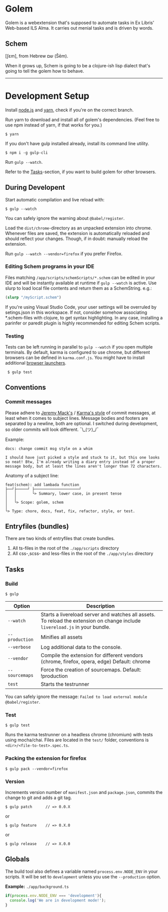 # Golem

Golem is a webextension that's supposed to automate tasks in Ex Libris' Web-based ILS Alma.
It carries out menial tasks and is driven by words.

## Schem
[ʃɛm], from Hebrew שם‎ (Šēm).

When it grows up, Schem is going to be a clojure-ish lisp dialect that's going to tell the golem how to behave.



------------
# Development Setup

Install [node.js](https://nodejs.org/en/) and [yarn](https://yarnpkg.com/en/docs/install), check if you're on the correct branch.

Run yarn to download and install all of golem's dependencies. (Feel free to use npm instead of yarn, if that works for you.)

	$ yarn    

If you don't have gulp installed already, install its command line utility.

    $ npm i -g gulp-cli

Run `gulp --watch`. 

Refer to the [Tasks](#Tasks)-section, if you want to build golem for other browsers.

## During Developent

Start automatic compilation and live reload with:

    $ gulp --watch
    
You can safely ignore the warning about `@babel/register`. 

Load the `dist/chrome`-directory as an unpacked extension into chrome. Whenever files are saved, the extension is automatically reloaded and should reflect your changes. Though, if in doubt: manually reload the extension.

Run `gulp --watch --vendor=firefox` if you prefer Firefox.

### Editing Schem programs in your IDE

Files matching `/app/scripts/schemScripts/*.schem` can be edited in your IDE and will be instantly available at runtime if `gulp --watch` is active. Use slurp to load local file contents and return them as a SchemString. e.g.:

```clojure
(slurp "/myScript.schem")
```
If you're using Visual Studio Code, your user settings will be overruled by setings.json in this workspace.
If not, consider somehow associating *.schem-files with clojure, to get syntax highlighting. In any case, installing a parinfer or paredit plugin is highly recommended for editing Schem scripts.

### Testing

Tests can be left running in parallel to `gulp --watch` if you open multiple terminals. By default, karma is configured to use chrome, but different browsers can be defined in `karma.conf.js`. You might have to install additional [browser launchers](http://karma-runner.github.io/2.0/config/browsers.html). 

     $ gulp test

## Conventions

### Commit messages

Please adhere to [Jeremy Mack's](https://seesparkbox.com/foundry/semantic_commit_messages) / [Karma's style](http://karma-runner.github.io/2.0/dev/git-commit-msg.html) of commit messages, at least when it comes to subject lines. Message bodies and footers are separated by a newline, both are optional. I switched during development, so older commits will look different. ¯\\\_(ツ)_/¯

Example:
```
docs: change commit msg style on a whim

I should have just picked a style and stuck to it, but this one looks
so neat! Btw, I'm already writing a diary entry instead of a proper
message body, but at least the lines aren't longer than 72 characters.
```

Anatomy of a subject line:
```
feat(schem): add lambada function
├──┘├─────┘ ├────────────────────┘
│   │       └> Summary, lower case, in present tense
│   │
│   └> Scope: golem, schem
│
└> Type: chore, docs, feat, fix, refactor, style, or test.
```

## Entryfiles (bundles)

There are two kinds of entryfiles that create bundles.

1. All ts-files in the root of the `./app/scripts` directory
2. All css-,scss- and less-files in the root of the `./app/styles` directory

## Tasks

### Build

    $ gulp

| Option         | Description                                                                                                                                           |
|----------------|-------------------------------------------------------------------------------------------------------------------------------------------------------|
| `--watch`      | Starts a livereload server and watches all assets. <br>To reload the extension on change include `livereload.js` in your bundle.                      |
| `--production` | Minifies all assets                                                                                                                                   |
| `--verbose`    | Log additional data to the console.                                                                                                                   |
| `--vendor`     | Compile the extension for different vendors (chrome, firefox, opera, edge)  Default: chrome                                                           |
| `--sourcemaps` | Force the creation of sourcemaps. Default: !production                                                                                                |
| `test`         | Starts the testrunner                                                                                                                                 |

You can safely ignore the message: `Failed to load external module @babel/register`.
### Test

    $ gulp test

Runs the karma testrunner on a headless chrome (chromium) with tests using mocha/chai.
Files are located in the `test/` folder, conventions is `<dir>/<file-to-test>.spec.ts`.

### Packing the extension for firefox

    $ gulp pack --vendor=firefox

### Version

Increments version number of `manifest.json` and `package.json`,
commits the change to git and adds a git tag.


    $ gulp patch      // => 0.0.X

or

    $ gulp feature    // => 0.X.0

or

    $ gulp release    // => X.0.0


## Globals

The build tool also defines a variable named `process.env.NODE_ENV` in your scripts. It will be set to `development` unless you use the `--production` option.


**Example:** `./app/background.ts`

```typescript
if(process.env.NODE_ENV === 'development'){
  console.log('We are in development mode!');
}
```